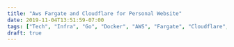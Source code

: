 ```yaml
---
title: "Aws Fargate and Cloudflare for Personal Website"
date: 2019-11-04T13:51:59-07:00
tags: ["Tech", "Infra", "Go", "Docker", "AWS", "Fargate", "Cloudflare", "Terraform", "SSL", "DNS", "CDN"]
draft: true
---
```


